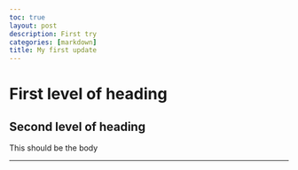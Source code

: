 ```yaml
---
toc: true
layout: post
description: First try
categories: [markdown]
title: My first update
---
```

# First level of heading

## Second level of heading

This should be the body

---